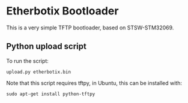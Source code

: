 # Etherbotix Bootloader

This is a very simple TFTP bootloader, based on STSW-STM32069.

## Python upload script

To run the script:

    upload.py etherbotix.bin

Note that this script requires tftpy, in Ubuntu, this can be installed
with:

    sudo apt-get install python-tftpy
